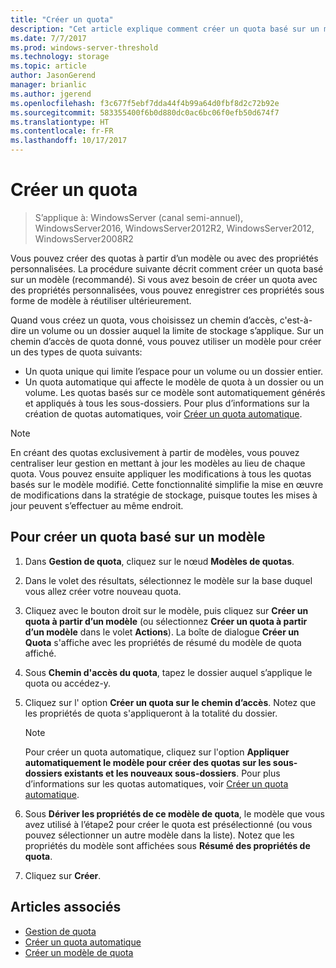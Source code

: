 ```yaml
---
title: "Créer un quota"
description: "Cet article explique comment créer un quota basé sur un modèle"
ms.date: 7/7/2017
ms.prod: windows-server-threshold
ms.technology: storage
ms.topic: article
author: JasonGerend
manager: brianlic
ms.author: jgerend
ms.openlocfilehash: f3c677f5ebf7dda44f4b99a64d0fbf8d2c72b92e
ms.sourcegitcommit: 583355400f6b0d880dc0ac6bc06f0efb50d674f7
ms.translationtype: HT
ms.contentlocale: fr-FR
ms.lasthandoff: 10/17/2017
---
```

# <a name="create-a-quota"></a>Créer un quota

> S’applique à: WindowsServer (canal semi-annuel), WindowsServer2016, WindowsServer2012R2, WindowsServer2012, WindowsServer2008R2

Vous pouvez créer des quotas à partir d’un modèle ou avec des propriétés personnalisées. La procédure suivante décrit comment créer un quota basé sur un modèle (recommandé). Si vous avez besoin de créer un quota avec des propriétés personnalisées, vous pouvez enregistrer ces propriétés sous forme de modèle à réutiliser ultérieurement.

Quand vous créez un quota, vous choisissez un chemin d’accès, c'est-à-dire un volume ou un dossier auquel la limite de stockage s’applique. Sur un chemin d’accès de quota donné, vous pouvez utiliser un modèle pour créer un des types de quota suivants:

-   Un quota unique qui limite l’espace pour un volume ou un dossier entier.
-   Un quota automatique qui affecte le modèle de quota à un dossier ou un volume. Les quotas basés sur ce modèle sont automatiquement générés et appliqués à tous les sous-dossiers. Pour plus d’informations sur la création de quotas automatiques, voir [Créer un quota automatique](create-auto-apply-quota.md).


> [!Note]
> En créant des quotas exclusivement à partir de modèles, vous pouvez centraliser leur gestion en mettant à jour les modèles au lieu de chaque quota. Vous pouvez ensuite appliquer les modifications à tous les quotas basés sur le modèle modifié. Cette fonctionnalité simplifie la mise en œuvre de modifications dans la stratégie de stockage, puisque toutes les mises à jour peuvent s’effectuer au même endroit.

## <a name="to-create-a-quota-that-is-based-on-a-template"></a>Pour créer un quota basé sur un modèle

1.  Dans **Gestion de quota**, cliquez sur le nœud **Modèles de quotas**.

2.  Dans le volet des résultats, sélectionnez le modèle sur la base duquel vous allez créer votre nouveau quota.

3.  Cliquez avec le bouton droit sur le modèle, puis cliquez sur **Créer un quota à partir d’un modèle** (ou sélectionnez **Créer un quota à partir d’un modèle** dans le volet **Actions**). La boîte de dialogue **Créer un Quota** s'affiche avec les propriétés de résumé du modèle de quota affiché.

4.  Sous **Chemin d'accès du quota**, tapez le dossier auquel s’applique le quota ou accédez-y.

5.  Cliquez sur l' option **Créer un quota sur le chemin d’accès**. Notez que les propriétés de quota s'appliqueront à la totalité du dossier.

     > [!Note]
     > Pour créer un quota automatique, cliquez sur l'option **Appliquer automatiquement le modèle pour créer des quotas sur les sous-dossiers existants et les nouveaux sous-dossiers**. Pour plus d’informations sur les quotas automatiques, voir [Créer un quota automatique](create-auto-apply-quota.md).

6.  Sous **Dériver les propriétés de ce modèle de quota**, le modèle que vous avez utilisé à l’étape2 pour créer le quota est présélectionné (ou vous pouvez sélectionner un autre modèle dans la liste). Notez que les propriétés du modèle sont affichées sous **Résumé des propriétés de quota**.

7.  Cliquez sur **Créer**.

## <a name="see-also"></a>Articles associés

-   [Gestion de quota](quota-management.md)
-   [Créer un quota automatique](create-auto-apply-quota.md)
-   [Créer un modèle de quota](create-quota-template.md)



